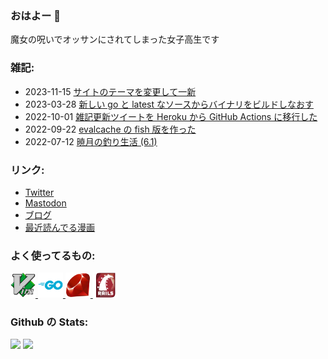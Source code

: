 ### おはよー 👋

魔女の呪いでオッサンにされてしまった女子高生です

### 雑記:
<!-- feed start -->
- 2023-11-15 [サイトのテーマを変更して一新](https://kyohsuke.github.io/misc_notes/brand_new_site/?utm_source=github&utm_medium=profile)
- 2023-03-28 [新しい go と latest なソースからバイナリをビルドしなおす](https://kyohsuke.github.io/misc_notes/bump_up_go_version/?utm_source=github&utm_medium=profile)
- 2022-10-01 [雑記更新ツイートを Heroku から GitHub Actions に移行した](https://kyohsuke.github.io/misc_notes/heroku_to_actions/?utm_source=github&utm_medium=profile)
- 2022-09-22 [evalcache の fish 版を作った](https://kyohsuke.github.io/misc_notes/fish_evalcache/?utm_source=github&utm_medium=profile)
- 2022-07-12 [暁月の釣り生活 (6.1)](https://kyohsuke.github.io/misc_notes/endwalker_fish/?utm_source=github&utm_medium=profile)
<!-- feed end -->

### リンク:
- [Twitter](https://twitter.com/i/user/1022113389248737283)
- [Mastodon](https://mastodon.social/@kyohsuke)
- [ブログ](https://kyohsuke.github.io/)
- [最近読んでる漫画](https://www.amazon.co.jp/gp/profile/amzn1.account.AFEK5PQQYTK2JCD5HUVJD24XHZ2Q/follows)

### よく使ってるもの:
<a href="https://www.vim.org/" target="_blank">
  <img src="https://raw.githubusercontent.com/devicons/devicon/master/icons/vim/vim-original.svg" alt="vim" width="40" height="40" />
</a>
<a href="https://go.dev/" target="_blank">
  <img src="https://raw.githubusercontent.com/devicons/devicon/master/icons/go/go-original-wordmark.svg" alt="rails" width="40" height="40" />
</a>
<a href="https://www.ruby-lang.org/en/" target="_blank">
  <img src="https://raw.githubusercontent.com/devicons/devicon/master/icons/ruby/ruby-original.svg" alt="ruby" width="40" height="40" />
</a>
<a href="https://rubyonrails.org" target="_blank">
  <img src="https://raw.githubusercontent.com/devicons/devicon/master/icons/rails/rails-original-wordmark.svg" alt="rails" width="40" height="40" />
</a>

### Github の Stats:
![](https://github-readme-stats.vercel.app/api?username=kyohsuke&show_icons=true&count_private=true&line_height=40)
![](https://github-readme-stats.vercel.app/api/top-langs/?username=kyohsuke&hide=html,css,C%23)
